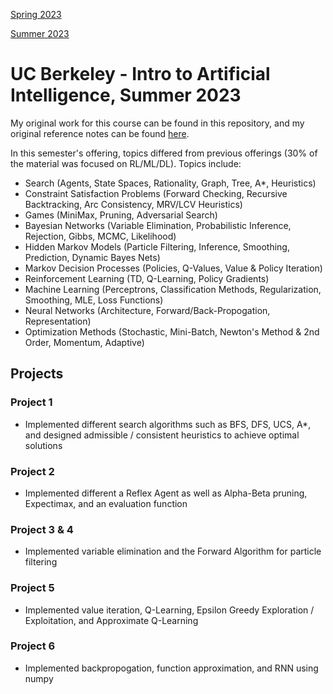[Spring 2023](https://inst.eecs.berkeley.edu/~cs188/sp23/)

[Summer 2023](https://inst.eecs.berkeley.edu/~cs188/su23/)

# UC Berkeley - Intro to Artificial Intelligence, Summer 2023

My original work for this course can be found in this repository, and my original reference notes can be found [here](https://purrfect-zinc-f80.notion.site/CS-188-Notes-0db1181094744173ac5efdce49d563d9?pvs=4). 

In this semester's offering, topics differed from previous offerings (30% of the material was focused on RL/ML/DL). Topics include:

- Search                                      (Agents, State Spaces, Rationality, Graph, Tree, A*, Heuristics)
- Constraint Satisfaction Problems            (Forward Checking, Recursive Backtracking, Arc Consistency, MRV/LCV Heuristics)
- Games                                       (MiniMax, Pruning, Adversarial Search)
- Bayesian Networks                           (Variable Elimination, Probabilistic Inference, Rejection, Gibbs, MCMC, Likelihood)
- Hidden Markov Models                        (Particle Filtering, Inference, Smoothing, Prediction, Dynamic Bayes Nets)
- Markov Decision Processes                   (Policies, Q-Values, Value & Policy Iteration)
- Reinforcement Learning                      (TD, Q-Learning, Policy Gradients)
- Machine Learning                            (Perceptrons, Classification Methods, Regularization, Smoothing, MLE, Loss Functions)
- Neural Networks                             (Architecture, Forward/Back-Propogation, Representation)
- Optimization Methods                        (Stochastic, Mini-Batch, Newton's Method & 2nd Order, Momentum, Adaptive)

## Projects

### Project 1
- Implemented different search algorithms such as BFS, DFS, UCS, A*, and designed admissible / consistent heuristics to achieve optimal solutions

### Project 2
- Implemented different a Reflex Agent as well as Alpha-Beta pruning, Expectimax, and an evaluation function

### Project 3 & 4
- Implemented variable elimination and the Forward Algorithm for particle filtering

### Project 5
- Implemented value iteration, Q-Learning, Epsilon Greedy Exploration / Exploitation, and Approximate Q-Learning

### Project 6
- Implemented backpropogation, function approximation, and RNN using numpy

